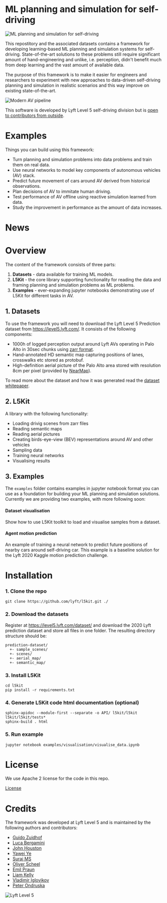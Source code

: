 ML planning and simulation for self-driving
===

![ML planning and simulation for self-driving](/images/av.jpg)

This repostitory and the associated datasets contains a framework for developing learning-based ML planning and simulation systems for self-driving. State-of-the-art solutions to these problems still require significant amount of hand-engineering and unlike, i.e. perception, didn't benefit much from deep learning and the vast amount of available data.

The purpose of this framework is to make it easier for engineers and researchers to experiment with new approaches to data-driven self-driving planning and simulation in realistic scenarios and this way improve on existing state-of-the-art.

![Modern AV pipeline](/images/pipeline.png)

This software is developed by Lyft Level 5 self-driving division but is [open to contributors from outside](how_to_contribute.md).

# Examples
Things you can build using this framework:
* Turn planning and simulation problems into data problems and train them on real data.
* Use neural networks to model key components of autonomous vehicles (AV) stack.
* Predict future movement of cars around AV derived from historical observations.
* Plan decisions of AV to immitate human driving.
* Test performance of AV offline using reactive simulation learned from data.
* Study the improvement in performance as the amount of data increases.

# News

# Overview
The content of the framework consists of three parts:
1. **Datasets** - data available for training ML models.
2. **L5Kit** - the core library supporting functionality for reading the data and framing planning and simulation problems as ML problems.
3. **Examples** - ever-expanding jupyter notebooks demonstrating use of L5Kit for different tasks in AV.

## 1. Datasets
To use the framework you will need to download the Lyft Level 5 Prediction dataset from https://level5.lyft.com/.
It consists of the following components:
* 1000h of logged perception output around Lyft AVs operating in Palo Alto in 30sec chunks using [zarr format](data_format.md).
* Hand-annotated HD semantic map capturing positions of lanes, crosswalks etc stored as protobuf.
* High-definition aerial picture of the Palo Alto area stored with resolution 8cm per pixel (provided by [NearMap](https://www.nearmap.com/)).

To read more about the dataset and how it was generated read the [dataset whitepaper](https://level5.lyft.com/).

## 2. L5Kit
A library with the following functionality:
- Loading drivig scenes from zarr files
- Reading semantic maps
- Reading aerial pictures
- Creating birds-eye-view (BEV) representations around AV and other vehicles
- Sampling data
- Training neural networks
- Visualising results

## 3. Examples
The `examples` folder contains examples in jupyter notebook format you can use as a foundation for building your ML planning and simulation solutions. Currently we are providing two examples, with more following soon:

#### Dataset visualisation
Show how to use L5Kit toolkit to load and visualise samples from a dataset.

#### Agent motion prediction
An example of training a neural network to predict future positions of nearby cars around self-driving car. This example is a baseline solution for the Lyft 2020 Kaggle motion prediction challenge.

# Installation
### 1. Clone the repo
```shell
git clone https://github.com/lyft/l5kit.git ./
```

### 2. Download the datasets
Register at https://level5.lyft.com/dataset/ and download the 2020 Lyft prediction dataset and store all files in one folder.
The resulting directory structure should be:
```
prediction-dataset/
  +- sample_scenes/
  +- scenes/
  +- aerial_map/
  +- semantic_map/
```

### 3. Install L5Kit
```shell
cd l5kit
pip install -r requirements.txt
```

### 4. Generate L5Kit code html documentation (optional)
```shell
sphinx-apidoc --module-first --separate -o API/ l5kit/l5kit l5kit/l5kit/tests*
sphinx-build . html
```

### 5. Run example
```shell
jupyter notebook examples/visualisation/visualise_data.ipynb
```

# License
We use Apache 2 license for the code in this repo.

[License](LICENSE)

# Credits
The framework was developed at Lyft Level 5 and is maintained by the following authors and contributors:
* [Guido Zuidhof](https://www.linkedin.com/in/guido-zuidhof-377b6947/)
* [Luca Bergamini](https://www.linkedin.com/in/luca-bergamini-61a510182/)
* [John Houston](https://www.linkedin.com/in/joust/)
* [Yawei Ye](https://www.linkedin.com/in/yawei-ye-b76249b1/)
* [Suraj MS](https://www.linkedin.com/in/suraj-m-s-7896b9126/)
* [Oliver Scheel](https://www.linkedin.com/in/oliver-scheel-98a048176/)
* [Emil Praun](https://www.linkedin.com/in/emil-praun-7597152/)
* [Liam Kelly](https://www.linkedin.com/in/liam-kelly-83089435/)
* [Vladimir Iglovikov](https://www.linkedin.com/in/iglovikov/)
* [Peter Ondruska](https://www.linkedin.com/in/pondruska/)

![Lyft Level 5](/images/lyft.jpg)
